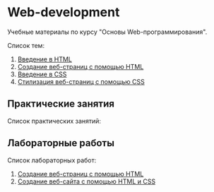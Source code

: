 # Web-development

Учебные материалы по курсу "Основы Web-программирования".

Список тем:
1. [Введение в HTML](https://github.com/Vladislav-Lyuminarskiy/Web-course/tree/master/01-HTML-1)
2. [Создание веб-страниц с помощью HTML](https://github.com/Vladislav-Lyuminarskiy/Web-course/tree/master/02-HTML-2)
3. [Введение в CSS](https://github.com/Vladislav-Lyuminarskiy/Web-course/tree/master/04-CSS-1)
4. [Стилизация веб-страниц с помощью CSS](https://github.com/Vladislav-Lyuminarskiy/Web-course/tree/master/05-CSS-2)

## Практические занятия

Список практических занятий:

## Лабораторные работы

Список лабораторных работ:
1. [Создание веб-страниц с помощью HTML](https://github.com/Vladislav-Lyuminarskiy/Web-course/tree/master/labs/lab1.md)
2. [Создание веб-сайта с помощью HTML и CSS](https://github.com/Vladislav-Lyuminarskiy/Web-course/tree/master/labs/lab2.md)
